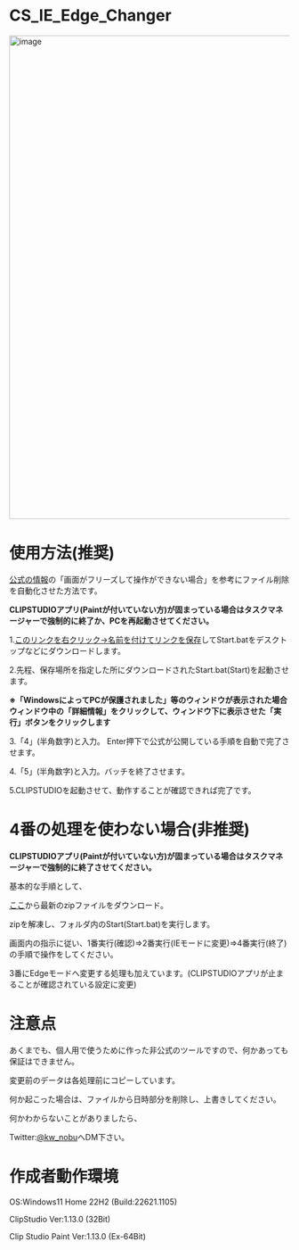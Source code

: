 # CS_IE_Edge_Changer
<img width="867" alt="image" src="https://user-images.githubusercontent.com/44832116/212854921-1b9675ea-0814-4418-ad11-5eca46cfb0c6.png">


# 使用方法(推奨)
[公式の情報](https://support.clip-studio.com/ja-jp/faq/articles/20230001)の「画面がフリーズして操作ができない場合」を参考にファイル削除を自動化させた方法です。

**CLIPSTUDIOアプリ(Paintが付いていない方)が固まっている場合はタスクマネージャーで強制的に終了か、PCを再起動させてください。**

1.[このリンクを右クリック→名前を付けてリンクを保存](https://github.com/kawa-nobu/CS_IE_Edge_Changer/raw/main/Start.bat)してStart.batをデスクトップなどにダウンロードします。


2.先程、保存場所を指定した所にダウンロードされたStart.bat(Start)を起動させます。

**※「WindowsによってPCが保護されました」等のウィンドウが表示された場合
ウィンドウ中の「詳細情報」をクリックして、ウィンドウ下に表示させた「実行」ボタンをクリックします**

3.「4」(半角数字)と入力。
Enter押下で公式が公開している手順を自動で完了させます。

4.「5」(半角数字)と入力。バッチを終了させます。

5.CLIPSTUDIOを起動させて、動作することが確認できれば完了です。

# 4番の処理を使わない場合(非推奨)

**CLIPSTUDIOアプリ(Paintが付いていない方)が固まっている場合はタスクマネージャーで強制的に終了させてください。**

基本的な手順として、

[ここ](https://github.com/kawa-nobu/CS_IE_Edge_Changer/archive/refs/heads/main.zip)から最新のzipファイルをダウンロード。

zipを解凍し、フォルダ内のStart(Start.bat)を実行します。

画面内の指示に従い、1番実行(確認)=>2番実行(IEモードに変更)=>4番実行(終了)の手順で操作をしてください。

3番にEdgeモードへ変更する処理も加えています。(CLIPSTUDIOアプリが止まることが確認されている設定に変更)

# 注意点
あくまでも、個人用で使うために作った非公式のツールですので、何かあっても保証はできません。

変更前のデータは各処理前にコピーしています。

何か起こった場合は、ファイルから日時部分を削除し、上書きしてください。

何かわからないことがありましたら、

Twitter:[@kw_nobu](https://twitter.com/kw_nobu)へDM下さい。

# 作成者動作環境
OS:Windows11 Home 22H2 (Build:22621.1105)

ClipStudio Ver:1.13.0 (32Bit)

Clip Studio Paint Ver:1.13.0 (Ex-64Bit)
